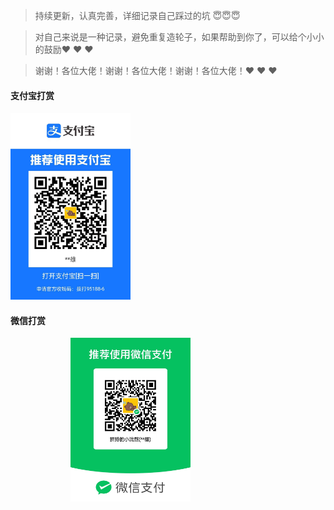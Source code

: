 
> 持续更新，认真完善，详细记录自己踩过的坑 😇😇😇

> 对自己来说是一种记录，避免重复造轮子，如果帮助到你了，可以给个小小的鼓励:heart: :heart: :heart:

>  谢谢！各位大佬！谢谢！各位大佬！谢谢！各位大佬！:heart: :heart: :heart:
<!-- tabs:start -->

#### **支付宝打赏**

<img style="width:20vw;" src="./src/img/zfbpay.jpg">

#### **微信打赏**

<img style="width:20vw;margin-left:10vw;" src="./src/img/wxpay.jpg"/>

<!-- tabs:end -->
